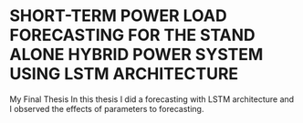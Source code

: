 # SHORT-TERM POWER LOAD FORECASTING FOR THE STAND ALONE HYBRID POWER SYSTEM USING LSTM ARCHITECTURE
 My Final Thesis
In this thesis I did a forecasting with LSTM architecture and I observed the effects of parameters to forecasting.
